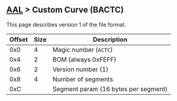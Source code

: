 ## [AAL](/formats.md#aal) > Custom Curve (BACTC)

This page describes version 1 of the file format.

| Offset | Size | Description |
| --- | --- | --- |
| 0x0 | 4 | Magic number (`ACTC`) |
| 0x4 | 2 | BOM (always 0xFEFF) |
| 0x6 | 2 | Version number (1) |
| 0x8 | 4 | Number of segments |
| 0xC | | Segment param (16 bytes per segment) |